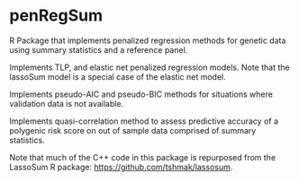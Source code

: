 # penRegSum
R Package that implements penalized regression methods for genetic data using summary statistics and a reference panel.

Implements TLP, and elastic net penalized regression models. Note that the lassoSum model is a special case of the elastic net model.

Implements pseudo-AIC and pseudo-BIC methods for situations where validation data is not available.

Implements quasi-correlation method to assess predictive accuracy of a polygenic risk score on out of sample data comprised of summary statistics.

Note that much of the C++ code in this package is repurposed from the LassoSum R package: https://github.com/tshmak/lassosum.
